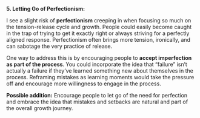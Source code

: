 
**5. Letting Go of Perfectionism:**

I see a slight risk of **perfectionism** creeping in when focusing so much on the tension-release cycle and growth. People could easily become caught in the trap of trying to get it exactly right or always striving for a perfectly aligned response. Perfectionism often brings more tension, ironically, and can sabotage the very practice of release.

One way to address this is by encouraging people to **accept imperfection as part of the process**. You could incorporate the idea that “failure” isn’t actually a failure if they’ve learned something new about themselves in the process. Reframing mistakes as learning moments would take the pressure off and encourage more willingness to engage in the process.

**Possible addition:** Encourage people to let go of the need for perfection and embrace the idea that mistakes and setbacks are natural and part of the overall growth journey.